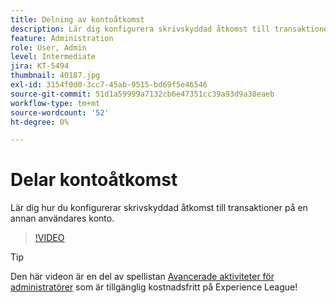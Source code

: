 ```yaml
---
title: Delning av kontoåtkomst
description: Lär dig konfigurera skrivskyddad åtkomst till transaktioner på en annan användares konto
feature: Administration
role: User, Admin
level: Intermediate
jira: KT-5494
thumbnail: 40187.jpg
exl-id: 3154f0d0-3cc7-45ab-9515-bd69f5e46546
source-git-commit: 51d1a59999a7132cb6e47351cc39a93d9a38eaeb
workflow-type: tm+mt
source-wordcount: '52'
ht-degree: 0%

---
```


# Delar kontoåtkomst

Lär dig hur du konfigurerar skrivskyddad åtkomst till transaktioner på en annan användares konto.

>[!VIDEO](https://video.tv.adobe.com/v/40187?quality=12&learn=on&hidetitle=true)

>[!TIP]
>
>Den här videon är en del av spellistan [Avancerade aktiviteter för administratörer](https://experienceleague.adobe.com/sv/playlists/acrobat-sign-perform-advanced-tasks-administrators) som är tillgänglig kostnadsfritt på Experience League!
